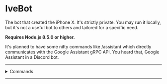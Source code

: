 # IveBot

The bot that created the iPhone X. It's strictly private. You may run it locally,  but it's not a useful bot to others and tailored for a specific need.

**Requires Node.js 8.5.0 or higher.**

It's planned to have some nifty commands like /assistant which directly communicates with the Google Assistant gRPC API. You heard that, Google Assistant in a Discord bot.

<hr />
<details><summary>Commands</summary>

<br />

`/help`
`/gunfight`
`/choose`
`/reverse`
`/8ball`
`/repeat`
`/request`
</details>
<hr />
